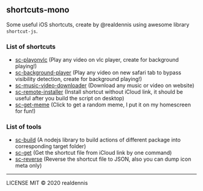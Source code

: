 ## shortcuts-mono

Some useful iOS shortcuts, create by @realdennis using awesome library `shortcut-js`.

### List of shortcuts

- [sc-playonvlc](https://github.com/realdennis/shortcuts-mono/tree/master/packages/shortcuts/sc-playonvlc)
(Play any video on vlc player, create for background playing!)
- [sc-background-player](https://github.com/realdennis/shortcuts-mono/tree/master/packages/shortcuts/sc-background-player)
(Play any video on new safari tab to bypass visibility detection, create for background playing!)
- [sc-music-video-downloader](https://github.com/realdennis/shortcuts-mono/tree/master/packages/shortcuts/sc-music-video-downloader)
(Download any music or video on website)
- [sc-remote-installer](https://github.com/realdennis/shortcuts-mono/tree/master/packages/shortcuts/sc-remote-installer)
(Install shortcut without iCloud link, it should be useful after you build the script on desktop)
- [sc-get-meme](https://github.com/realdennis/shortcuts-mono/tree/master/packages/shortcuts/sc-get-meme)
(Click to get a random meme, I put it on my homescreen for fun!)

### List of tools

- [sc-build](https://github.com/realdennis/shortcuts-mono/tree/master/packages/tools/sc-build)
(A nodejs library to build actions of different package into corresponding target folder)
- [sc-get](https://github.com/realdennis/shortcuts-mono/tree/master/packages/tools/sc-get)
(Get the shortcut file from iCloud link by one command)
- [sc-reverse](https://github.com/realdennis/shortcuts-mono/tree/master/packages/tools/sc-reverse)
(Reverse the shortcut file to JSON, also you can dump icon meta only)

---

LICENSE MIT © 2020 realdennis
